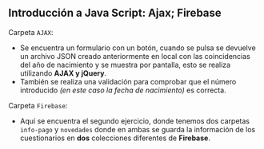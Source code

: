 ## Introducción a Java Script: Ajax; Firebase
Carpeta `AJAX`:
* Se encuentra un formulario con un botón, cuando se pulsa se devuelve un archivo JSON creado anteriormente en local con las coincidencias del año de nacimiento y se muestra por pantalla, esto se realiza utilizando **AJAX y jQuery**.
* También se realiza una validación para comprobar que el número introducido *(en este caso la fecha de nacimiento)* es correcta.

Carpeta `Firebase`:
* Aquí se encuentra el segundo ejercicio, donde tenemos dos carpetas `info-pago` y `novedades` donde en ambas se guarda la información de los cuestionarios en **dos** colecciones diferentes de **Firebase**.
